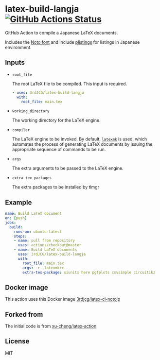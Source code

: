 # latex-build-langja [![GitHub Actions Status](https://github.com/3rdJCG/latex-build-langja/workflows/Build%20test/badge.svg)](https://github.com/3rdJCG/latex-build-langja/actions)

GitHub Action to compile a Japanese LaTeX documents.

Includes the [Noto font](https://www.google.com/get/noto/)
and include [plistings](https://github.com/h-kitagawa/plistings) for listings in Japanese environment.

## Inputs

* `root_file`

    The root LaTeX file to be compiled. This input is required.
    ```yaml
    - uses: 3rdJCG/latex-build-langja
      with:
        root_file: main.tex
    ```

* `working_directory`

    The working directory for the LaTeX engine.

* `compiler`

    The LaTeX engine to be invoked. By default, [`latexmk`](https://ctan.org/pkg/latexmk) is used, which automates the process of generating LaTeX documents by issuing the appropriate sequence of commands to be run.

* `args`

    The extra arguments to be passed to the LaTeX engine.

* `extra_tex_packages`

    The extra packages to be installed by tlmgr


## Example

```yaml
name: Build LaTeX document
on: [push]
jobs:
  build:
    runs-on: ubuntu-latest
    steps:
    - name: pull from repository
      uses: actions/checkout@master
    - name: Build LaTeX documents
      uses: 3rdJCG/latex-build-langja
      with:
        root_file: main.tex
        args: -r .latexmkrc
        extra-tex-package: siunitx here pgfplots csvsimple circuitikz
```

## Docker image
This action uses this Docker image [3rdjcg/latex-ci-notojp](https://hub.docker.com/repository/docker/3rdjcg/latex-ci-notojp)


## Forked from 

The initial code is from [xu-cheng/latex-action](https://github.com/xu-cheng/latex-action).


## License

MIT
